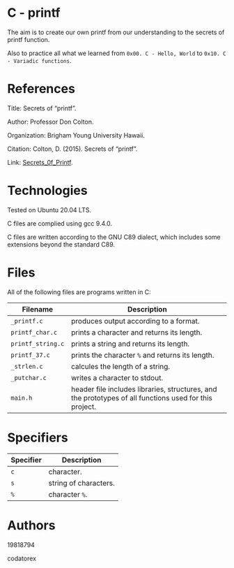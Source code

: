 # C - printf

The aim is to create our own printf from our understanding to the secrets of printf function.

Also to practice all what we learned from `0x00. C - Hello, World` to `0x10. C - Variadic functions`.

# References

Title: Secrets of “printf”.

Author: Professor Don Colton.

Organization: Brigham Young University Hawaii.

Citation: Colton, D. (2015). Secrets of “printf”.

Link: [Secrets_0f_Printf](https://www.academia.edu/10297206/Secrets_of_printf_).

# Technologies

Tested on Ubuntu 20.04 LTS.

C files are complied using gcc 9.4.0.

C files are written according to the GNU C89 dialect, which includes some extensions beyond the standard C89.

# Files

All of the following files are programs written in C:

| Filename           | Description
| ------------------ | ------------------------------------------------------------------------------------------------------- 
| `_printf.c`        | produces output according to a format.
| `printf_char.c`    | prints a character and returns its length.
| `printf_string.c`  | prints a string and returns its length.
| `printf_37.c`      | prints the character `%` and returns its length.
| `_strlen.c`        | calcules the length of a string.
| `_putchar.c`       | writes a character to stdout.
| `main.h`           | header file includes libraries, structures, and the prototypes of all functions used for this  project.

# Specifiers

| Specifier | Description
| --------- | ------------------------- 
| `c`       | character.
| `s`       | string of characters.
| `%`       | character `%`.

# Authors

19818794

codatorex
